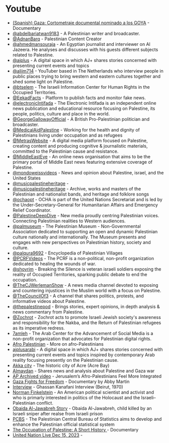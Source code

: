 # Youtube


- [(Spanish) Gaza: Cortometraje documental nominado a los GOYA](https://www.youtube.com/watch?v=57Ss2Zk7Jb4) - Documentary
- [@abdelbariatwan9183](https://www.youtube.com/@abdelbariatwan9183) - A Palestinian writer and broadcaster.
- [@AdnanBarq](https://www.youtube.com/c/AdnanBarq) - Palestinian Content Creator
- [@ahmedmansouraja](https://www.youtube.com/@ahmedmansouraja) - An Egyptian journalist and interviewer on Al Jazeera. He analyses and discusses with his guests different subjects related to Palestine.
- [@ajplus](https://www.youtube.com/@ajplus) - A digital space in which AJ+ shares stories concerned with presenting current events and topics
- [@aliim714](https://www.youtube.com/@aliim714) - YouTuber based in The Netherlands who interview people in public places trying to bring western and eastern cultures together and shed some light on Palestine.
- [@btselem](https://www.youtube.com/btselem) - The Israeli Information Center for Human Rights in the Occupied Territories.
- [@EekadFacts](https://www.youtube.com/@EekadFacts) - Platform to publish facts and monitor fake news.
- [@electronicIntifada](https://www.youtube.com/electronicIntifada) - The Electronic Intifada is an independent online news publication and educational resource focusing on Palestine, its people, politics, culture and place in the world.
- [@GeorgeGallowayOfficial](https://www.youtube.com/@GeorgeGallowayOfficial) - A British Pro-Palestinian politician and broadcaster.
- [@MedicalAidPalestine](https://www.youtube.com/user/MedicalAidPalestine) - Working for the health and dignity of Palestinians living under occupation and as refugees
- [@MetrasWebsite](https://www.youtube.com/@MetrasWebsite) - A digital media platform focused on Palestine, creating content and producing cognitive & journalistic materials, committed to the Palestinian cause and resistance.
- [@MiddleEastEye](https://www.youtube.com/@MiddleEastEye) - An online news organisation that aims to be the primary portal of Middle East news featuring extensive coverage of Palestine.
- [@mondoweissvideos](https://www.youtube.com/mondoweissvideos) - News and opinion about Palestine, israel, and the United States
- [@musicpalestineheritage](https://youtube.com/@musicpalestineheritage?feature=shared) -
- [@musicpalestineheritage](https://www.youtube.com/@musicpalestineheritage) - Archive, works and masters of the Palestinian and nationalist bands, and heritage and folklore songs
- [@ochaopt](https://www.youtube.com/user/ochaopt) - OCHA is part of the United Nations Secretariat and is led by the Under-Secretary-General for Humanitarian Affairs and Emergency Relief Coordinator.
- [@PalestineDeepDive](https://www.youtube.com/@PalestineDeepDive) - New media proudly centring Palestinian voices. Connecting Palestinian realities to Western audiences.
- [@palmuseum](https://www.youtube.com/palmuseum) - The Palestinian Museum - Non-Governmental Association dedicated to supporting an open and dynamic Palestinian culture nationally and internationally. The Museum presents and engages with new perspectives on Palestinian history, society and culture.
- [@palqura9692](https://www.youtube.com/@palqura9692) - Encyclopedia of Palestinian Villages
- [@PCRFVideos](https://www.youtube.com/user/PCRFVideos) - The PCRF is a non-political, non-profit organization dedicated to healing the wounds of war.
- [@shovrim](https://www.youtube.com/shovrim) - Breaking the Silence is veteran israeli soldiers exposing the reality of Occupied Territories, sparking public debate to end the occupation.
- [@TheCJWerlemanShow](https://www.youtube.com/@TheCJWerlemanShow) - A news media channel devoted to exposing and countering injustices in the Muslim world with a focus on Palestine.
- [@TheCouncilOf3](https://www.youtube.com/@TheCouncilOf3) - A channel that shares politics, protests, and informative videos about Palestine.
- [@thepalestinepod](https://www.youtube.com/thepalestinepod) - Brings stories, expert opinions, in depth analysis & news commentary from Palestine.
- [@Zochrot](https://www.youtube.com/channel/UCLDCqsL0KFbkcL3Nhrr_ITQ) - Zochrot acts to promote Israeli Jewish society's awareness and responsibility for the Nakba, and the Return of Palestinian refugees as its imperative redress.
- [7amleh](https://www.youtube.com/channel/UCffBcFopuwnfYmf4VoI2cLQ) - The Arab Center for the Advancement of Social Media is a non-profit organization that advocates for Palestinian digital rights.
- [Afro Palestinian](https://www.youtube.com/watch?v=Gl87Vsx1AwI&feature=youtu.be ) - More on afro-Palestinians
- [ajplusarabi](https://www.youtube.com/channel/UCnVGseMUtv2yFNC-dQ2JdSw) - A digital space in which AJ+ shares stories concerned with presenting current events and topics inspired by contemporary Arab reality focusing presently on the Palestinian cause.
- [Akka city](https://youtu.be/KZ82Gpxobhc) - The historic city of Acre (Acre Bay)
- [Almaydan](https://www.youtube.com/@user-cy5hd6jd4o) - Shares news and analysis about Palestine and Gaza war
- [AP Archived video](https://www.youtube.com/watch?v=aOnL80yhiko) - Jerusalem’s Afro-Palestinians Feel More Integrated
- [Gaza Fights for Freedom](https://youtu.be/HnZSaKYmP2s) - Documentary by Abby Martin
- [Interview](https://www.youtube.com/watch?v=Veoy32G7trY) - Ghassan Kanafani Interview (Beirut, 1970) 
- [Norman Finkelstein](https://www.youtube.com/results?search_query=Norman+Finkelstein) - An American political scientist and activist and who is primarly interested in politics of the Holocaust and the Israeli–Palestinian conflict.
- [Obaida Al-Jawabreh Story](https://youtu.be/JjAsFhYOwGc) - Obaida Al-Jawabreh, child killed by an Israeli sniper after realse from Israeli prison
- [PCBS](https://www.youtube.com/channel/UCeFbu-hKUNyhdM-G4X5VdPA) - The Palestinian Central Bureau of Statistics aims to develop and enhance the Palestinian official statistical system
- [The Occupation of Palestine: A Short History ](https://www.youtube.com/watch?v=cXhqgsZ7ZRc ) - Documentary
- [United Nation Live Dec 15, 2023](https://www.youtube.com/watch?v=nkYp-95_yqw) -
